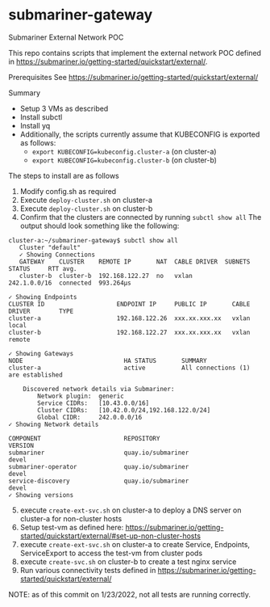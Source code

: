 # submariner-gateway
Submariner External Network POC

This repo contains scripts that implement the external network POC defined in https://submariner.io/getting-started/quickstart/external/.

Prerequisites
See https://submariner.io/getting-started/quickstart/external/

Summary
- Setup 3 VMs as described
- Install subctl
- Install yq
- Additionally, the scripts currently assume that KUBECONFIG is exported as follows:
  - `export KUBECONFIG=kubeconfig.cluster-a` (on cluster-a)
  - `export KUBECONFIG=kubeconfig.cluster-b` (on cluster-b)
    
The steps to install are as follows
1. Modify config.sh as required
2. Execute `deploy-cluster.sh` on cluster-a
3. Execute `deploy-cluster.sh` on cluster-b
4. Confirm that the clusters are connected by running `subctl show all`
The output should look something like the following:
```
cluster-a:~/submariner-gateway$ subctl show all
   Cluster "default"
   ✓ Showing Connections
   GATEWAY    CLUSTER    REMOTE IP       NAT  CABLE DRIVER  SUBNETS       STATUS     RTT avg.    
   cluster-b  cluster-b  192.168.122.27  no   vxlan         242.1.0.0/16  connected  993.264µs

✓ Showing Endpoints
CLUSTER ID                    ENDPOINT IP     PUBLIC IP       CABLE DRIVER        TYPE            
cluster-a                     192.168.122.26  xxx.xx.xxx.xx   vxlan               local           
cluster-b                     192.168.122.27  xxx.xx.xxx.xx   vxlan               remote

✓ Showing Gateways
NODE                            HA STATUS       SUMMARY                         
cluster-a                       active          All connections (1) are established

    Discovered network details via Submariner:
        Network plugin:  generic
        Service CIDRs:   [10.43.0.0/16]
        Cluster CIDRs:   [10.42.0.0/24,192.168.122.0/24]
        Global CIDR:     242.0.0.0/16
✓ Showing Network details

COMPONENT                       REPOSITORY                                            VERSION         
submariner                      quay.io/submariner                                    devel           
submariner-operator             quay.io/submariner                                    devel           
service-discovery               quay.io/submariner                                    devel           
✓ Showing versions
```
5. execute `create-ext-svc.sh` on cluster-a to deploy a DNS server on cluster-a for non-cluster hosts
6. Setup test-vm as defined here: https://submariner.io/getting-started/quickstart/external/#set-up-non-cluster-hosts
7. execute `create-ext-svc.sh` on cluster-a to create Service, Endpoints, ServiceExport to access the test-vm from cluster pods
8. execute `create-svc.sh` on cluster-b to create a test nginx service
9. Run various connectivity tests defined in https://submariner.io/getting-started/quickstart/external/

NOTE: as of this commit on 1/23/2022, not all tests are running correctly.
